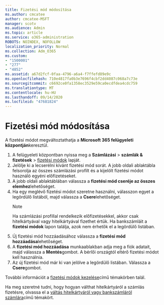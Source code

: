 ```yaml
---
title: Fizetési mód módosítása
ms.author: cmcatee
author: cmcatee-MSFT
manager: scotv
ms.audience: Admin
ms.topic: article
ms.service: o365-administration
ROBOTS: NOINDEX, NOFOLLOW
localization_priority: Normal
ms.collection: Adm_O365
ms.custom:
- "1500001"
- "277"
- "4852"
ms.assetid: a67d2fcf-0faa-4796-a6a4-f7ffefd89e9c
ms.openlocfilehash: 710e4817fa0b3e7696f4cbf2dd4087c068a7c73e
ms.sourcegitcommit: c6692ce0fa1358ec3529e59ca0ecdfdea4cdc759
ms.translationtype: MT
ms.contentlocale: hu-HU
ms.lasthandoff: 09/14/2020
ms.locfileid: "47681824"
---
```

# <a name="change-payment-method"></a>Fizetési mód módosítása

A fizetési módot megváltoztathatja a **Microsoft 365 felügyeleti központján**keresztül.
  
1. A felügyeleti központban nyissa meg a **Számlázási**  >  **számlák & fizetések**  >  [fizetési módok](https://go.microsoft.com/fwlink/p/?linkid=2018806) lapját.
2. Jelölje ki a lecserélni kívánt fizetési mód sorát. A jobb oldali ablaktábla felsorolja az összes számlázási profilt és a kijelölt fizetési módot használó egyéni előfizetéseket.
3. A jobb oldali ablaktáblában válassza a **fizetési mód cseréje az összes elemhez**lehetőséget.
4. Ha egy meglévő fizetési módot szeretne használni, válasszon egyet a legördülő listából, majd válassza a **Csere**lehetőséget.
    > [!NOTE]
    > Ha számlázási profillal rendelkezik előfizetésekkel, akkor csak hitelkártyával vagy hitelkártyával fizethet értük. Ha bankszámláit a **fizetési módok** lapon találja, azok nem érhetők el a legördülő listában.
5. Új fizetési mód hozzáadásához válassza a **fizetési mód hozzáadása**lehetőséget.
6. A **fizetési mód hozzáadása** munkaablakban adja meg a fiók adatait, majd válassza a **Mentés**gombot. A bérlői országtól eltérő fizetési módot kell használnia.
7. Az új fizetési mód már ki van jelölve a legördülő listában. Válassza a **Csere**gombot.

További információt a [fizetési módok kezelése](https://docs.microsoft.com/microsoft-365/commerce/billing-and-payments/manage-payment-methods)című témakörben talál.

Ha meg szeretné tudni, hogy hogyan válthat hitelkártyáról a számlás fizetésre, olvassa el a [váltás hitelkártyáról vagy bankszámláról számlára](https://docs.microsoft.com/microsoft-365/commerce/billing-and-payments/change-payment-method#change-from-credit-card-or-bank-account-to-invoice)című témakört.